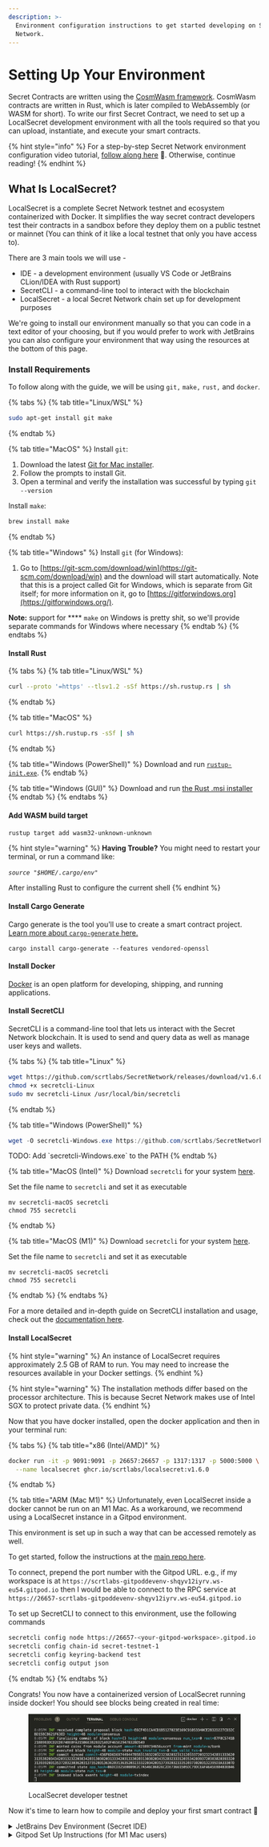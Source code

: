 ```yaml
---
description: >-
  Environment configuration instructions to get started developing on Secret
  Network.
---
```


# Setting Up Your Environment

Secret Contracts are written using the [CosmWasm framework](https://book.cosmwasm.com/). CosmWasm contracts are written in Rust, which is later compiled to WebAssembly (or WASM for short). To write our first Secret Contract, we need to set up a LocalSecret development environment with all the tools required so that you can upload, instantiate, and execute your smart contracts.

{% hint style="info" %}
For a step-by-step Secret Network environment configuration video tutorial, [follow along here](https://www.youtube.com/watch?v=m64c\_3fui3o\&ab\_channel=SecretNetwork) 🎥. Otherwise, continue reading!
{% endhint %}

## What Is LocalSecret? <a href="#what-is-localsecret" id="what-is-localsecret"></a>

LocalSecret is a complete Secret Network testnet and ecosystem containerized with Docker. It simplifies the way secret contract developers test their contracts in a sandbox before they deploy them on a public testnet or mainnet (You can think of it like a local testnet that only you have access to).

There are 3 main tools we will use -

* IDE - a development environment (usually VS Code or JetBrains CLion/IDEA with Rust support)
* SecretCLI - a command-line tool to interact with the blockchain
* LocalSecret - a local Secret Network chain set up for development purposes

We're going to install our environment manually so that you can code in a text editor of your choosing, but if you would prefer to work with JetBrains you can also configure your environment that way using the resources at the bottom of this page.

### Install Requirements

To follow along with the guide, we will be using `git,` `make,` `rust,` and `docker`.

{% tabs %}
{% tab title="Linux/WSL" %}
```bash
sudo apt-get install git make
```
{% endtab %}

{% tab title="MacOS" %}
Install `git`:

1. Download the latest [Git for Mac installer](https://sourceforge.net/projects/git-osx-installer/files/).
2. Follow the prompts to install Git.
3. Open a terminal and verify the installation was successful by typing `git --version`

Install `make`:

```bash
brew install make
```
{% endtab %}

{% tab title="Windows" %}
Install `git` (for Windows):

1. Go to [https://git-scm.com/download/win](https://git-scm.com/download/win) and the download will start automatically. Note that this is a project called Git for Windows, which is separate from Git itself; for more information on it, go to [https://gitforwindows.org](https://gitforwindows.org/).

**Note:** support for \*\*\*\* `make` on Windows is pretty shit, so we'll provide separate commands for Windows where necessary
{% endtab %}
{% endtabs %}

#### Install Rust

{% tabs %}
{% tab title="Linux/WSL" %}
```bash
curl --proto '=https' --tlsv1.2 -sSf https://sh.rustup.rs | sh
```
{% endtab %}

{% tab title="MacOS" %}
```bash
curl https://sh.rustup.rs -sSf | sh
```
{% endtab %}

{% tab title="Windows (PowerShell)" %}
Download and run [`rustup-init.exe`](https://static.rust-lang.org/rustup/dist/i686-pc-windows-gnu/rustup-init.exe).
{% endtab %}

{% tab title="Windows (GUI)" %}
Download and run [the Rust .msi installer](https://static.rust-lang.org/dist/rust-1.62.1-aarch64-pc-windows-msvc.msi)
{% endtab %}
{% endtabs %}

#### Add WASM build target

```
rustup target add wasm32-unknown-unknown
```

{% hint style="warning" %}
**Having Trouble?** You might need to restart your terminal, or run a command like:

_`source "$HOME/.cargo/env"`_

After installing Rust to configure the current shell
{% endhint %}

#### Install Cargo Generate

Cargo generate is the tool you'll use to create a smart contract project. [Learn more about `cargo-generate` here.](https://doc.rust-lang.org/cargo)

```
cargo install cargo-generate --features vendored-openssl
```

#### Install Docker

[Docker](https://docs.docker.com/get-docker/) is an open platform for developing, shipping, and running applications.

#### Install SecretCLI

SecretCLI is a command-line tool that lets us interact with the Secret Network blockchain. It is used to send and query data as well as manage user keys and wallets.

{% tabs %}
{% tab title="Linux" %}
```bash
wget https://github.com/scrtlabs/SecretNetwork/releases/download/v1.6.0/secretcli-Linux
chmod +x secretcli-Linux
sudo mv secretcli-Linux /usr/local/bin/secretcli
```
{% endtab %}

{% tab title="Windows (PowerShell)" %}
```powershell
wget -O secretcli-Windows.exe https://github.com/scrtlabs/SecretNetwork/releases/download/v1.6.1/secretcli-Windows
```

TODO: Add \`secretcli-Windows.exe\` to the PATH
{% endtab %}

{% tab title="MacOS (Intel)" %}
Download `secretcli` for your system [here](https://github.com/scrtlabs/SecretNetwork/releases/download/v1.6.1/secretcli-macOS).

Set the file name to `secretcli` and set it as executable

```
mv secretcli-macOS secretcli
chmod 755 secretcli
```
{% endtab %}

{% tab title="MacOS (M1)" %}
Download `secretcli` for your system [here](https://github.com/scrtlabs/SecretNetwork/releases/download/v1.6.1/secretcli-MacOS-arm64).

Set the file name to `secretcli` and set it as executable

```
mv secretcli-macOS secretcli
chmod 755 secretcli
```
{% endtab %}
{% endtabs %}

For a more detailed and in-depth guide on SecretCLI installation and usage, check out the [documentation here](https://docs.scrt.network/secret-network-documentation/development/tools-and-libraries/secret-cli/install).

#### Install LocalSecret

{% hint style="warning" %}
An instance of LocalSecret requires approximately 2.5 GB of RAM to run. You may need to increase the resources available in your Docker settings.
{% endhint %}

{% hint style="warning" %}
The installation methods differ based on the processor architecture. This is because Secret Network makes use of Intel SGX to protect private data.
{% endhint %}

Now that you have docker installed, open the docker application and then in your terminal run:

{% tabs %}
{% tab title="x86 (Intel/AMD)" %}
```bash
docker run -it -p 9091:9091 -p 26657:26657 -p 1317:1317 -p 5000:5000 \
  --name localsecret ghcr.io/scrtlabs/localsecret:v1.6.0
```
{% endtab %}

{% tab title="ARM (Mac M1)" %}
Unfortunately, even LocalSecret inside a docker cannot be run on an M1 Mac. As a workaround, we recommend using a LocalSecret instance in a Gitpod environment.

This environment is set up in such a way that can be accessed remotely as well.

To get started, follow the instructions at the [main repo here](https://github.com/scrtlabs/GitpodLocalSecret).

To connect, prepend the port number with the Gitpod URL. e.g., if my workspace is at `https://scrtlabs-gitpoddevenv-shqyv12iyrv.ws-eu54.gitpod.io` then I would be able to connect to the RPC service at `https://26657-scrtlabs-gitpoddevenv-shqyv12iyrv.ws-eu54.gitpod.io`

To set up SecretCLI to connect to this environment, use the following commands

```bash
secretcli config node https://26657-<your-gitpod-workspace>.gitpod.io
secretcli config chain-id secret-testnet-1
secretcli config keyring-backend test
secretcli config output json
```
{% endtab %}
{% endtabs %}

Congrats! You now have a containerized version of LocalSecret running inside docker! You should see blocks being created in real time:

<figure><img src="../../.gitbook/assets/LocalSecret.png" alt=""><figcaption><p>LocalSecret developer testnet</p></figcaption></figure>

Now it's time to learn how to compile and deploy your first smart contract 🎉

<details>

<summary>JetBrains Dev Environment (Secret IDE)</summary>

The amazing folks at [Digiline](https://www.digiline.io) created a prebuilt containerized environment containing an IDE (IntelliJ IDEA) that contains everything you need to get started. If you're comfortable with JetBrains IDEs, this may be a good choice for you.

To complement Secret IDE, we will set up another docker container with LocalSecret, where we will deploy our contracts to test and play around with.

To get started, visit [https://github.com/digiline-io/Secret-IDE-Plugin](https://github.com/digiline-io/Secret-IDE-Plugin), or just go for it and run the IDE from docker:

`docker run -p 8888:8888 -it ghcr.io/digiline-io/secret-ide:0.0.8`

Then after a few seconds you will be able to access your in-browser IDE at [https://localhost:8888](https://localhost:8888).

Once the environment loads, clone the repository from [https://github.com/scrtlabs/secret-template](https://github.com/scrtlabs/secret-template)

Secret IDE has built-in support for both the Pulsar testnet and mainnet, but for the purposes of this guide we will be using the SecretCLI via terminal.

Secret-IDE is also available as a plugin for IDEA, so you can just install it from the marketplace.

Lastly, it will be helpful to configure SecretCLI by using the included "Configure secretcli" command which will set up SecretCLI to target the public testnet

</details>

<details>

<summary>Gitpod Set Up Instructions (for M1 Mac users)</summary>

LocalSecret cannot be run on an M1 Mac.

To know whether you have a Mac with an M1 chip or an Intel chip, click on the Apple logo located in the lefthand corner of your desktop and navigate to **About This Mac/Overview,** and confirm whether the processor is M1 or Intel. If you have an Intel chip, you can run LocalSecret in docker, otherwise, proceed with these set up instructions to learn how to [run LocalSecret in Gitpod](https://github.com/scrtlabs/GitpodLocalSecret).

1. Run an instance of LocalSecret in Gitpod by [clicking here](https://gitpod.io/#https://github.com/scrtlabs/GitpodLocalSecret).
2. Gitpod will automatically create a workspace and ask if you want to open it in your text editor. It will then prompt you to allow an extension to open the URI. Select "Open" to proceed.
3. If you don't have a registered SSH public key for your computer in your Gitpod account, it will ask you to copy a temporary password to use until you restart the workspace at a later date. Copy the password.
4. Enter the password you copied in your text editor to finish setting up the SSH host connection.
5. Congrats! You have successfully set up an instance of LocalSecret in Gitpod which you can use for testing your smart contracts.

</details>

##
